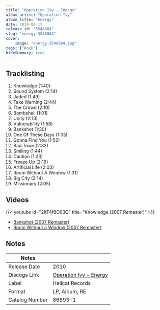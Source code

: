 ```yaml
---
title: "Operation Ivy - Energy"
album_artist: "Operation Ivy"
album_title: "Energy"
date: 2019-06-17
release_id: "3546884"
slug: "energy-3546884"
cover:
    image: "energy-3546884.jpg"
tags: ["Rock"]
hideSummary: true
---
```


## Tracklisting
1. Knowledge (1:40)
2. Sound System (2:14)
3. Jaded (1:49)
4. Take Warning (2:44)
5. The Crowd (2:10)
6. Bombshell (1:01)
7. Unity (2:13)
8. Vulnerability (1:58)
9. Bankshot (1:30)
10. One Of These Days (1:05)
11. Gonna Find You (1:52)
12. Bad Town (2:32)
13. Smiling (1:44)
14. Caution (1:23)
15. Freeze Up (2:19)
16. Artificial Life (2:03)
17. Room Without A Window (1:31)
18. Big City (2:14)
19. Missionary (2:05)

## Videos
{{< youtube id="2ItT4f8O93Q" title="Knowledge (2007 Remaster)" >}}
- [Bankshot (2007 Remaster)](https://www.youtube.com/watch?v=v3arEYZxrzI)
- [Room Without a Window (2007 Remaster)](https://www.youtube.com/watch?v=8gW1ha3UsmI)

## Notes

| Notes          |             |
| ---------------| ----------- |
| Release Date   | 2010 |
| Discogs Link   | [Operation Ivy - Energy](https://www.discogs.com/release/3546884) |
| Label          | Hellcat Records |
| Format         | LP, Album, RE |
| Catalog Number | 86893-1 |

